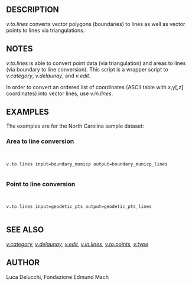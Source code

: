 
## DESCRIPTION

*v.to.lines* converts vector polygons (boundaries) to lines as well
as vector points to lines via triangulations.

## NOTES

*v.to.lines* is able to convert point data (via triangulation)
and areas to lines (via boundary to line conversion).
This script is a wrapper script to *v.category*,
*v.delaunay*, and *v.edit*.

In order to convert an ordered list of coordinates (ASCII table with
x,y[,z] coordinates) into vector lines, use *v.in.lines*.

## EXAMPLES

The examples are for the North Carolina sample dataset:

### Area to line conversion

```


v.to.lines input=boundary_municp output=boundary_municp_lines


```

### Point to line conversion

```


v.to.lines input=geodetic_pts output=geodetic_pts_lines


```

## SEE ALSO

*[v.category](v.category.html),
[v.delaunay](v.delaunay.html),
[v.edit](v.edit.html),
[v.in.lines](v.in.lines.html),
[v.to.points](v.to.points.html),
[v.type](v.type.html)*

## AUTHOR

Luca Delucchi, Fondazione Edmund Mach
